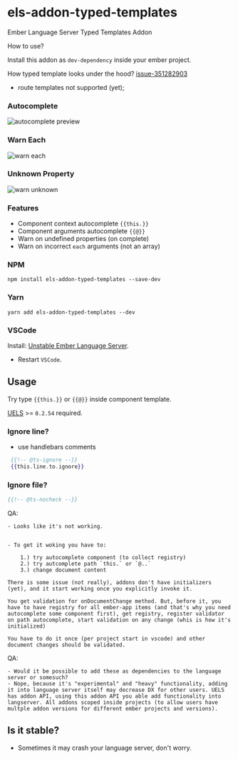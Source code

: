 # els-addon-typed-templates
Ember Language Server Typed Templates Addon

How to use?

Install this addon as `dev-dependency` inside your ember project.

How typed template looks under the hood?
[issue-351282903](https://github.com/lifeart/els-addon-typed-templates/pull/11#issue-351282903)

* route templates not supported (yet);

### Autocomplete

![autocomplete preview](previews/autocomplete.png)

### Warn Each


![warn each](previews/warn-each.png)

### Unknown Property
![warn unknown](previews/warn-unknown.png)

### Features

* Component context autocomplete `{{this.}}`
* Component arguments autocomplete `{{@}}`
* Warn on undefined properties (on complete)
* Warn on incorrect `each` arguments (not an array)

### NPM
`npm install els-addon-typed-templates --save-dev`

### Yarn
`yarn add els-addon-typed-templates --dev`

### VSCode

Install: [Unstable Ember Language Server](https://marketplace.visualstudio.com/items?itemName=lifeart.vscode-ember-unstable).

* Restart `VSCode`.


## Usage


Try type `{{this.}}` or `{{@}}` inside component template.

[UELS](https://marketplace.visualstudio.com/items?itemName=lifeart.vscode-ember-unstable) >= `0.2.54` required.


### Ignore line?

 - use handlebars comments

```hbs
 {{!-- @ts-ignore --}} 
 {{this.line.to.ignore}}
```

### Ignore file?

```hbs
{{!-- @ts-nocheck --}}
```


QA:

	- Looks like it's not working.


	- To get it woking you have to: 

		1.) try autocomplete component (to collect registry) 
		2.) try autcomplete path `this.` or `@..`
		3.) change document content
		
	There is some issue (not really), addons don't have initializers (yet), and it start working once you explicitly invoke it.
	
	You get validation for onDocumentChange method. But, before it, you have to have registry for all ember-app items (and that's why you need autocomplete some component first), get registry, register validator on path autocomplete, start validation on any change (whis is how it's initialized)

	You have to do it once (per project start in vscode) and other document changes should be validated.

QA:
 
	- Would it be possible to add these as dependencies to the language server or somesuch?
	- Nope, because it's "experimental" and "heavy" functionality, adding it into language server itself may decrease DX for other users. UELS has addon API, using this addon API you able add functionality into langserver. All addons scoped inside projects (to allow users have multple addon versions for different ember projects and versions).

## Is it stable?

* Sometimes it may crash your language server, don't worry.

